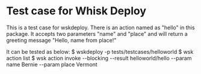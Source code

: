 # Test case for Whisk Deploy

This is a test case for wskdeploy. There is an action named as "hello" in this package. It accepts two parameters "name" and "place" and will return a greeting message "Hello, name from place!"

It can be tested as below:
$ wskdeploy -p tests/testcases/helloworld
$ wsk action list
$ wsk action invoke --blocking --result helloworld/hello --param name Bernie --param place Vermont

